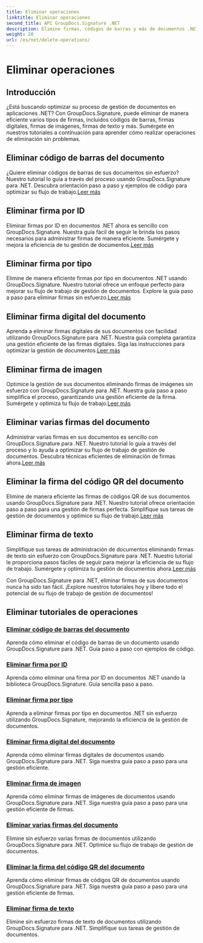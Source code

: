 ```yaml
---
title: Eliminar operaciones
linktitle: Eliminar operaciones
second_title: API GroupDocs.Signature .NET
description: Elimine firmas, códigos de barras y más de documentos .NET con GroupDocs.Signature. ¡Explore tutoriales para una gestión eficiente de documentos ahora!
weight: 20
url: /es/net/delete-operations/
---
```


# Eliminar operaciones

## Introducción

¿Está buscando optimizar su proceso de gestión de documentos en aplicaciones .NET? Con GroupDocs.Signature, puede eliminar de manera eficiente varios tipos de firmas, incluidos códigos de barras, firmas digitales, firmas de imágenes, firmas de texto y más. Sumérgete en nuestros tutoriales a continuación para aprender cómo realizar operaciones de eliminación sin problemas.

## Eliminar código de barras del documento
 ¿Quiere eliminar códigos de barras de sus documentos sin esfuerzo? Nuestro tutorial lo guía a través del proceso usando GroupDocs.Signature para .NET. Descubra orientación paso a paso y ejemplos de código para optimizar su flujo de trabajo.[Leer más](./delete-barcode/)

## Eliminar firma por ID
 Eliminar firmas por ID en documentos .NET ahora es sencillo con GroupDocs.Signature. Nuestra guía fácil de seguir le brinda los pasos necesarios para administrar firmas de manera eficiente. Sumérgete y mejora la eficiencia de tu gestión de documentos.[Leer más](./delete-signature-by-id/)

## Eliminar firma por tipo
Elimine de manera eficiente firmas por tipo en documentos .NET usando GroupDocs.Signature. Nuestro tutorial ofrece un enfoque perfecto para mejorar su flujo de trabajo de gestión de documentos. Explore la guía paso a paso para eliminar firmas sin esfuerzo.[Leer más](./delete-signature-by-type/)

## Eliminar firma digital del documento
 Aprenda a eliminar firmas digitales de sus documentos con facilidad utilizando GroupDocs.Signature para .NET. Nuestra guía completa garantiza una gestión eficiente de las firmas digitales. Siga las instrucciones para optimizar la gestión de documentos.[Leer más](./delete-digital-signature/)

## Eliminar firma de imagen
 Optimice la gestión de sus documentos eliminando firmas de imágenes sin esfuerzo con GroupDocs.Signature para .NET. Nuestra guía paso a paso simplifica el proceso, garantizando una gestión eficiente de la firma. Sumérgete y optimiza tu flujo de trabajo.[Leer más](./delete-image-signature/)

## Eliminar varias firmas del documento
Administrar varias firmas en sus documentos es sencillo con GroupDocs.Signature para .NET. Nuestro tutorial lo guía a través del proceso y lo ayuda a optimizar su flujo de trabajo de gestión de documentos. Descubra técnicas eficientes de eliminación de firmas ahora.[Leer más](./delete-multiple-signatures/)

## Eliminar la firma del código QR del documento
 Elimine de manera eficiente las firmas de códigos QR de sus documentos usando GroupDocs.Signature para .NET. Nuestro tutorial ofrece orientación paso a paso para una gestión de firmas perfecta. Simplifique sus tareas de gestión de documentos y optimice su flujo de trabajo.[Leer más](./delete-qr-code-signature/)

## Eliminar firma de texto
 Simplifique sus tareas de administración de documentos eliminando firmas de texto sin esfuerzo con GroupDocs.Signature para .NET. Nuestro tutorial le proporciona pasos fáciles de seguir para mejorar la eficiencia de su flujo de trabajo. Sumérgete y optimiza tu gestión de documentos ahora.[Leer más](./delete-text-signature/)

Con GroupDocs.Signature para .NET, eliminar firmas de sus documentos nunca ha sido tan fácil. ¡Explore nuestros tutoriales hoy y libere todo el potencial de su flujo de trabajo de gestión de documentos!
## Eliminar tutoriales de operaciones
### [Eliminar código de barras del documento](./delete-barcode/)
Aprenda cómo eliminar el código de barras de un documento usando GroupDocs.Signature para .NET. Guía paso a paso con ejemplos de código.
### [Eliminar firma por ID](./delete-signature-by-id/)
Aprenda cómo eliminar una firma por ID en documentos .NET usando la biblioteca GroupDocs.Signature. Guía sencilla paso a paso.
### [Eliminar firma por tipo](./delete-signature-by-type/)
Aprenda a eliminar firmas por tipo en documentos .NET sin esfuerzo utilizando GroupDocs.Signature, mejorando la eficiencia de la gestión de documentos.
### [Eliminar firma digital del documento](./delete-digital-signature/)
Aprenda cómo eliminar firmas digitales de documentos usando GroupDocs.Signature para .NET. Siga nuestra guía paso a paso para una gestión eficiente.
### [Eliminar firma de imagen](./delete-image-signature/)
Aprenda cómo eliminar firmas de imágenes de documentos usando GroupDocs.Signature para .NET. Siga nuestra guía paso a paso para una gestión eficiente de firmas.
### [Eliminar varias firmas del documento](./delete-multiple-signatures/)
Elimine sin esfuerzo varias firmas de documentos utilizando GroupDocs.Signature para .NET. Optimice su flujo de trabajo de gestión de documentos.
### [Eliminar la firma del código QR del documento](./delete-qr-code-signature/)
Aprenda cómo eliminar firmas de códigos QR de documentos usando GroupDocs.Signature para .NET. Siga nuestra guía paso a paso para una gestión eficiente de firmas.
### [Eliminar firma de texto](./delete-text-signature/)
Elimine sin esfuerzo firmas de texto de documentos utilizando GroupDocs.Signature para .NET. Simplifique sus tareas de gestión de documentos.